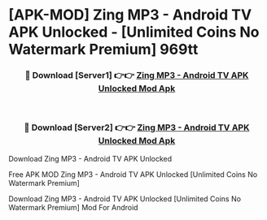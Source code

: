 # [APK-MOD] Zing MP3 - Android TV APK Unlocked - [Unlimited Coins No Watermark Premium] 969tt



<div align="center">
<h3>🔴 Download [Server1] 👉👉 <a href="https://momento.my/?title=Zing_MP3_-_Android_TV_APK_Unlocked">Zing MP3 - Android TV APK Unlocked Mod Apk</a></h3><br>

<h3>🔴 Download [Server2] 👉👉 <a href="https://momento.my/?title=Zing_MP3_-_Android_TV_APK_Unlocked">Zing MP3 - Android TV APK Unlocked Mod Apk</a></h3>
</div>



Download Zing MP3 - Android TV APK Unlocked 

Free APK MOD Zing MP3 - Android TV APK Unlocked [Unlimited Coins No Watermark Premium]

Download Zing MP3 - Android TV APK Unlocked [Unlimited Coins No Watermark Premium] Mod For Android
